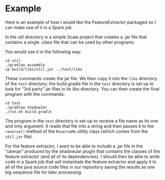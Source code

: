 # Example

Here is an example of how I would like the FeatureExtractor packaged
so I can make use of it in a Spark job.

In the util directory is a simple Scala project that creates a .jar file
that contains a single .class file that can be used by other programs.

You would use it in the following way:

    cd util
    ./gradlew assemble
    cp build/libs/util.jar ../test/libs

These commands create the jar file. We then copy it into the `libs`
directory of the `test` directory; the build.gradle file in the
`test` directory is set up to look for <q>3rd party</q> jar files
in its libs directory. You can then create the final program with
the commands:

    cd test
    ./gradlew shadowJar
    ./run.sh build.gradle

The program in the `test` directory is set-up to receive a file name
as its one and only argument. It reads that file into a string and then
passes it to the `reverse()` method of the `ReverseMe` utility class (which
comes from the `util.jar` file).

For the feature extractor, I want to be able to include a .jar file in
the <q>uberjar</q> produced by the shadowJar plugin that contains the
classes of the feature extractor (and all of its dependencies). I should
then be able to write code in a Spark job that will instantiate the
feature extractor and apply it to all of the java source code files
in our repository saving the results as one big sequence file for later
processing.

